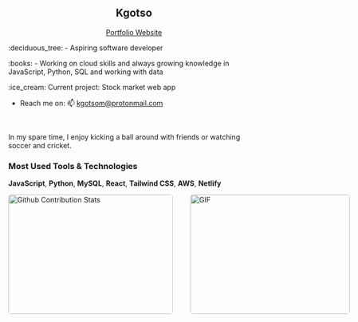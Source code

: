 <h2 align='center'><strong>Kgotso</strong></h2>
<p align='center'><a href="https://kgotso.tech" target='_blank'>Portfolio Website</a></p>


<p>:deciduous_tree: -  Aspiring software developer</p>
<p>:books: - Working on cloud skills and always growing knowledge in JavaScript, Python, SQL and working with data</p>
<p>:ice_cream: Current project: Stock market web app</p>

- Reach me on: 📫 kgotsom@protonmail.com


<br>

<p>In my spare time, I enjoy kicking a ball around with friends or watching soccer and cricket.</p>


<h3>Most Used Tools & Technologies</h3>


**JavaScript**, **Python**, **MySQL**, **React**, **Tailwind CSS**, **AWS**, **Netlify**



<p style="display: flex; justify-content: space-between;">
<img style="border-radius: 5px; margin-bottom: 5px" alt="Github Contribution Stats" width="330px" height="240px" src="https://github-contribution-stats.vercel.app/api/?username=kgotsosm" />
<img style="border-radius: 5px; margin: 0 0 5px 35px;" alt="GIF" width="320px" height="240px" src="https://miro.medium.com/max/875/1*Urc28sbnORGOW5oyohQ06g.gif" />
</p>
